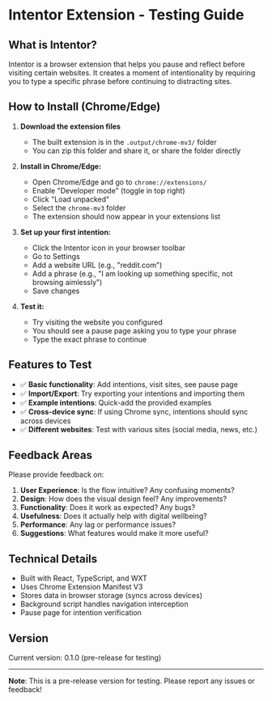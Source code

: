 # Intentor Extension - Testing Guide

## What is Intentor?

Intentor is a browser extension that helps you pause and reflect before visiting certain websites. It creates a moment of intentionality by requiring you to type a specific phrase before continuing to distracting sites.

## How to Install (Chrome/Edge)

1. **Download the extension files**

   - The built extension is in the `.output/chrome-mv3/` folder
   - You can zip this folder and share it, or share the folder directly

2. **Install in Chrome/Edge:**

   - Open Chrome/Edge and go to `chrome://extensions/`
   - Enable "Developer mode" (toggle in top right)
   - Click "Load unpacked"
   - Select the `chrome-mv3` folder
   - The extension should now appear in your extensions list

3. **Set up your first intention:**

   - Click the Intentor icon in your browser toolbar
   - Go to Settings
   - Add a website URL (e.g., "reddit.com")
   - Add a phrase (e.g., "I am looking up something specific, not browsing aimlessly")
   - Save changes

4. **Test it:**
   - Try visiting the website you configured
   - You should see a pause page asking you to type your phrase
   - Type the exact phrase to continue

## Features to Test

- ✅ **Basic functionality**: Add intentions, visit sites, see pause page
- ✅ **Import/Export**: Try exporting your intentions and importing them
- ✅ **Example intentions**: Quick-add the provided examples
- ✅ **Cross-device sync**: If using Chrome sync, intentions should sync across devices
- ✅ **Different websites**: Test with various sites (social media, news, etc.)

## Feedback Areas

Please provide feedback on:

1. **User Experience**: Is the flow intuitive? Any confusing moments?
2. **Design**: How does the visual design feel? Any improvements?
3. **Functionality**: Does it work as expected? Any bugs?
4. **Usefulness**: Does it actually help with digital wellbeing?
5. **Performance**: Any lag or performance issues?
6. **Suggestions**: What features would make it more useful?

## Technical Details

- Built with React, TypeScript, and WXT
- Uses Chrome Extension Manifest V3
- Stores data in browser storage (syncs across devices)
- Background script handles navigation interception
- Pause page for intention verification

## Version

Current version: 0.1.0 (pre-release for testing)

---

**Note**: This is a pre-release version for testing. Please report any issues or feedback!
